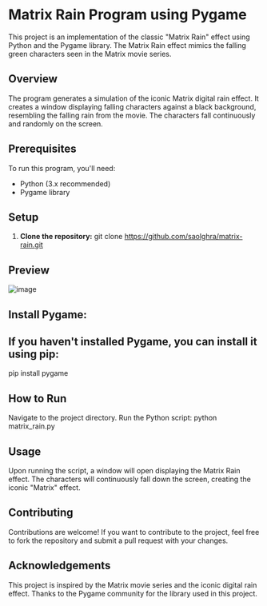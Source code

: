 # Matrix Rain Program using Pygame

This project is an implementation of the classic "Matrix Rain" effect using Python and the Pygame library. The Matrix Rain effect mimics the falling green characters seen in the Matrix movie series.

## Overview

The program generates a simulation of the iconic Matrix digital rain effect. It creates a window displaying falling characters against a black background, resembling the falling rain from the movie. The characters fall continuously and randomly on the screen.

## Prerequisites

To run this program, you'll need:
- Python (3.x recommended)
- Pygame library

## Setup

1. **Clone the repository:**
   git clone https://github.com/saolghra/matrix-rain.git

## Preview
![image](https://github.com/SaolGhra/Matrix-Rain/assets/47499708/357e0253-e5ba-45bc-b353-0a22fc932f61)


## Install Pygame:

## If you haven't installed Pygame, you can install it using pip:
pip install pygame

## How to Run
Navigate to the project directory.
Run the Python script:
python matrix_rain.py

## Usage
Upon running the script, a window will open displaying the Matrix Rain effect.
The characters will continuously fall down the screen, creating the iconic "Matrix" effect.

## Contributing
Contributions are welcome! If you want to contribute to the project, feel free to fork the repository and submit a pull request with your changes.

## Acknowledgements
This project is inspired by the Matrix movie series and the iconic digital rain effect.
Thanks to the Pygame community for the library used in this project.
